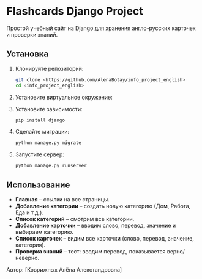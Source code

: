 # Flashcards Django Project

Простой учебный сайт на Django для хранения англо-русских карточек и проверки знаний.

## Установка

1. Клонируйте репозиторий:
   ```bash
   git clone <https://github.com/AlenaBotay/info_project_english>
   cd <info_project_english>
   ```
2. Установите виртуальное окружение:
 
3. Установите зависимости:
   ```bash
   pip install django
   ```
4. Сделайте миграции:
   ```bash
   python manage.py migrate
   ```
5. Запустите сервер:
   ```bash
   python manage.py runserver
   ```


## Использование

- **Главная** – ссылки на все страницы.
- **Добавление категории** – создать новую категорию (Дом, Работа, Еда и т.д.).
- **Список категорий** – смотрим все категории.
- **Добавление карточки** – вводим слово, перевод, значение и выбираем категорию.
- **Список карточек** – видим все карточки (слово, перевод, значение, категория).
- **Проверка знаний** – тест: вводим перевод, показывается верно/неверно.  


Автор: [Коврижных Алёна Алекстандровна]  


